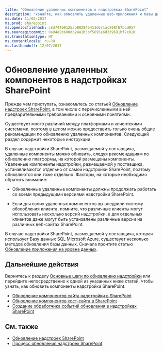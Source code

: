 ```yaml
---
title: "Обновление удаленных компонентов в надстройках SharePoint"
description: "Узнайте, как обновлять удаленные веб-приложения и базы данных в надстройках SharePoint."
ms.date: 11/02/2017
ms.prod: sharepoint
ms.openlocfilehash: c8d74f691253b882846411d671ac808f67bcd057
ms.sourcegitcommit: 0a94e0c600db24a1b5bf5895e6d3d9681bf7c810
ms.translationtype: HT
ms.contentlocale: ru-RU
ms.lasthandoff: 12/07/2017
---
```

# <a name="update-remote-components-in-sharepoint-add-ins"></a>Обновление удаленных компонентов в надстройках SharePoint

Прежде чем приступать, ознакомьтесь со статьей [Обновление надстроек SharePoint](update-sharepoint-add-ins.md), в том числе с перечисленными в ней предварительными требованиями и основными понятиями.

Существует много различий между платформами и клиентскими системами, поэтому в целом можно предоставить только очень общие рекомендации по обновлению удаленных компонентов. Следующий раздел содержит некоторые инструкции.

В случае надстройки SharePoint, размещаемой у поставщика, удаленные компоненты можно обновить, следуя рекомендациям по обновлению платформы, на которой размещены компоненты. Удаленные компоненты надстройки, размещаемой у поставщика, устанавливаются отдельно от самой надстройки SharePoint, поэтому обновляются они тоже отдельно. Факторы, на которые необходимо обратить внимание:

- Обновленные удаленные компоненты должны продолжать работать со всеми предыдущими версиями надстройки SharePoint.

- Если для своих удаленных компонентов вы внедрили систему обособления клиента, помните, что различные клиенты могут использовать несколько версий надстройки, а для отдельных клиентов даже могут быть установлены различные версии на различных веб-сайтах SharePoint.

В случае надстройки SharePoint, размещаемой у поставщика, которая использует Базу данных SQL Microsoft Azure, существует несколько методов обновления базы данных. Сначала прочтите статью [Обновление приложения на уровне данных](http://msdn.microsoft.com/library/c117df94-f02b-403f-9383-ec5b3ac3763c.aspx).

## <a name="next-steps"></a>Дальнейшие действия

Вернитесь к разделу [Основные шаги по обновлению надстройки](update-sharepoint-add-ins.md#MajorAppUpgradeSteps) или перейдите непосредственно к одной из указанных ниже статей, чтобы узнать, как обновить компоненты надстройки SharePoint.

-  [Обновление компонентов сайта надстройки в SharePoint](update-add-in-web-components-in-sharepoint.md)
-  [Обновление компонентов хост-сайта в SharePoint](update-host-web-components-in-sharepoint.md)
-  [Создание обработчика событий обновления в надстройках SharePoint](create-a-handler-for-the-update-event-in-sharepoint-add-ins.md)

## <a name="see-also"></a>См. также

-  [Обновление надстроек SharePoint](update-sharepoint-add-ins.md)
-  [Процесс обновления надстроек SharePoint](sharepoint-add-ins-update-process.md) 
    
 

